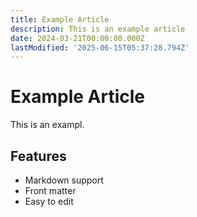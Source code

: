 ```yaml
---
title: Example Article
description: This is an example article
date: 2024-03-21T00:00:00.000Z
lastModified: '2025-06-15T05:37:28.794Z'
---
```


# Example Article

This is an exampl.

## Features

- Markdown support
- Front matter
- Easy to edit 
